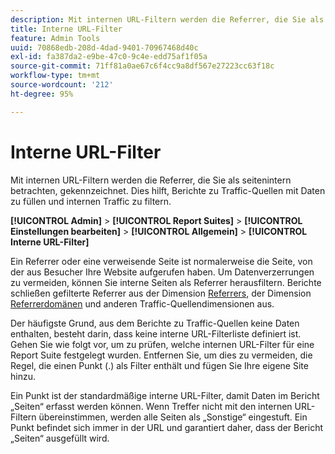 ```yaml
---
description: Mit internen URL-Filtern werden die Referrer, die Sie als seitenintern betrachten, gekennzeichnet. Dies hilft, Berichte zu Traffic-Quellen mit Daten zu füllen und internen Traffic zu filtern.
title: Interne URL-Filter
feature: Admin Tools
uuid: 70868edb-208d-4dad-9401-70967468d40c
exl-id: fa387da2-e9be-47c0-9c4e-edd75af1f05a
source-git-commit: 71ff81a0ae67c6f4cc9a8df567e27223cc63f18c
workflow-type: tm+mt
source-wordcount: '212'
ht-degree: 95%

---
```



# Interne URL-Filter

Mit internen URL-Filtern werden die Referrer, die Sie als seitenintern betrachten, gekennzeichnet. Dies hilft, Berichte zu Traffic-Quellen mit Daten zu füllen und internen Traffic zu filtern.

**[!UICONTROL Admin]** > **[!UICONTROL Report Suites]** > **[!UICONTROL Einstellungen bearbeiten]** > **[!UICONTROL Allgemein]** > **[!UICONTROL Interne URL-Filter]**

Ein Referrer oder eine verweisende Seite ist normalerweise die Seite, von der aus Besucher Ihre Website aufgerufen haben. Um Datenverzerrungen zu vermeiden, können Sie interne Seiten als Referrer herausfiltern. Berichte schließen gefilterte Referrer aus  der Dimension [Referrers](/help/components/dimensions/referrer.md), der Dimension [Referrerdomänen](/help/components/dimensions/referring-domain.md) und anderen Traffic-Quellendimensionen aus.

Der häufigste Grund, aus dem Berichte zu Traffic-Quellen keine Daten enthalten, besteht darin, dass keine interne URL-Filterliste definiert ist. Gehen Sie wie folgt vor, um zu prüfen, welche internen URL-Filter für eine Report Suite festgelegt wurden. Entfernen Sie, um dies zu vermeiden, die Regel, die einen Punkt (.) als Filter enthält und fügen Sie Ihre eigene Site hinzu.

Ein Punkt ist der standardmäßige interne URL-Filter, damit Daten im Bericht „Seiten“ erfasst werden können. Wenn Treffer nicht mit den internen URL-Filtern übereinstimmen, werden alle Seiten als „Sonstige“ eingestuft. Ein Punkt befindet sich immer in der URL und garantiert daher, dass der Bericht „Seiten“ ausgefüllt wird.
